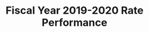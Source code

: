 ---
layout: rate-performance
permalink: /rate-performance/2019-2020/
title: Fiscal Year 2019-2020 Rate Performance
description: Fiscal Year 2019-2020 Rate Performance

# rate performance page vars
fiscal: 2019
fiscalText: 2019-2020

waterAccumulativeNote: "The water base rate revenue for fiscal year 2019-2020 is expected to be approximately $15,000 short of required revenue due to a minor change in the budget after rates had been set."
---